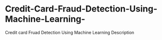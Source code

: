 # Credit-Card-Fraud-Detection-Using-Machine-Learning-
Credit card Fruad Detection Using Machine Learning Description
